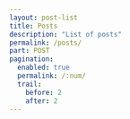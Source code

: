 ```yaml
---
layout: post-list
title: Posts
description: "List of posts"
permalink: /posts/
part: POST
pagination:
  enabled: true
  permalink: /:num/
  trail:
    before: 2
    after: 2
---
```

